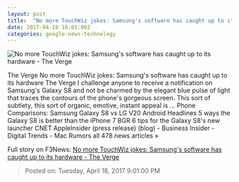 ```yaml
---
layout: post
title:  "No more TouchWiz jokes: Samsung's software has caught up to its hardware - The Verge"
date: 2017-04-18 16:01:00Z
categories: google-news-technology
---
```


![No more TouchWiz jokes: Samsung's software has caught up to its hardware - The Verge](https://cdn0.vox-cdn.com/thumbor/tSPrG2uQ-LAi-633aPxITr8fFZg=/0x186:2040x1334/1600x900/cdn0.vox-cdn.com/uploads/chorus_image/image/54317415/vpavic_220317_1557_0239_v2.0.0.jpg)

The Verge No more TouchWiz jokes: Samsung's software has caught up to its hardware The Verge I challenge anyone to receive a notification on Samsung's Galaxy S8 and not be charmed by the elegant blue pulse of light that traces the contours of the phone's gorgeous screen. This sort of subtlety, this sort of organic, emotive, instant appeal is ... Phone Comparisons: Samsung Galaxy S8 vs LG V20 Android Headlines 5 ways the Galaxy S8 is better than the iPhone 7 BGR 6 tips for the Galaxy S8's new launcher CNET AppleInsider (press release) (blog) - Business Insider - Digital Trends - Mac Rumors all 478 news articles »


Full story on F3News: [No more TouchWiz jokes: Samsung's software has caught up to its hardware - The Verge](http://www.f3nws.com/n/xGYpEH)

> Posted on: Tuesday, April 18, 2017 9:01:00 PM
